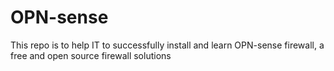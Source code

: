 # OPN-sense
This repo is to help IT to successfully install and learn OPN-sense firewall, a free and open source firewall solutions
